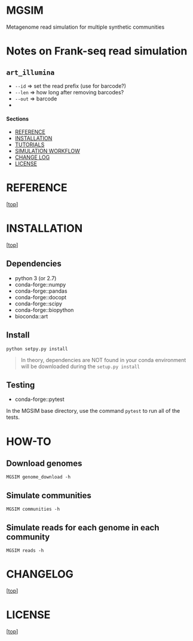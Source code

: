 MGSIM
=====

Metagenome read simulation for multiple synthetic communities
 
# Notes on Frank-seq read simulation

## `art_illumina`

* `--id` => set the read prefix (use for barcode?)
* `--len` => how long after removing barcodes?
* `--out` => barcode
* 


#### Sections

- [REFERENCE](#reference)
- [INSTALLATION](#installation)
- [TUTORIALS](#tutorials)
- [SIMULATION WORKFLOW](#simulation_workflow)
- [CHANGE LOG](#changelog)
- [LICENSE](#license)


# REFERENCE

[[top](#sections)]


# INSTALLATION

[[top](#sections)]

## Dependencies

* python 3 (or 2.7)
* conda-forge::numpy
* conda-forge::pandas
* conda-forge::docopt
* conda-forge::scipy
* conda-forge::biopython
* bioconda::art

## Install

`python setpy.py install`

> In theory, dependencies are NOT found in your conda
environment will be downloaded during the `setup.py install`

## Testing

* conda-forge::pytest

In the MGSIM base directory, use the command `pytest` to
run all of the tests.


# HOW-TO

## Download genomes

`MGSIM genome_download -h`

## Simulate communities

`MGSIM communities -h`

## Simulate reads for each genome in each community

`MGSIM reads -h`


# CHANGELOG

[[top](#sections)]


# LICENSE

[[top](#sections)]

